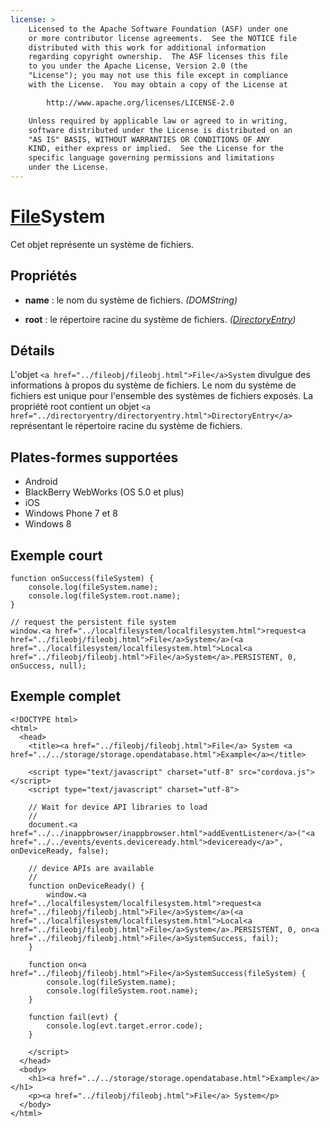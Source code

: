 ```yaml
---
license: >
    Licensed to the Apache Software Foundation (ASF) under one
    or more contributor license agreements.  See the NOTICE file
    distributed with this work for additional information
    regarding copyright ownership.  The ASF licenses this file
    to you under the Apache License, Version 2.0 (the
    "License"); you may not use this file except in compliance
    with the License.  You may obtain a copy of the License at

        http://www.apache.org/licenses/LICENSE-2.0

    Unless required by applicable law or agreed to in writing,
    software distributed under the License is distributed on an
    "AS IS" BASIS, WITHOUT WARRANTIES OR CONDITIONS OF ANY
    KIND, either express or implied.  See the License for the
    specific language governing permissions and limitations
    under the License.
---
```


# <a href="../fileobj/fileobj.html">File</a>System

Cet objet représente un système de fichiers.

## Propriétés

*   **name** : le nom du système de fichiers. *(DOMString)*

*   **root** : le répertoire racine du système de fichiers. *(<a href="../directoryentry/directoryentry.html">DirectoryEntry</a>)*

## Détails

L'objet `<a href="../fileobj/fileobj.html">File</a>System` divulgue des informations à propos du système de fichiers. Le nom du système de fichiers est unique pour l'ensemble des systèmes de fichiers exposés. La propriété root contient un objet `<a href="../directoryentry/directoryentry.html">DirectoryEntry</a>` représentant le répertoire racine du système de fichiers.

## Plates-formes supportées

*   Android
*   BlackBerry WebWorks (OS 5.0 et plus)
*   iOS
*   Windows Phone 7 et 8
*   Windows 8

## Exemple court

    function onSuccess(fileSystem) {
        console.log(fileSystem.name);
        console.log(fileSystem.root.name);
    }
    
    // request the persistent file system
    window.<a href="../localfilesystem/localfilesystem.html">request<a href="../fileobj/fileobj.html">File</a>System</a>(<a href="../localfilesystem/localfilesystem.html">Local<a href="../fileobj/fileobj.html">File</a>System</a>.PERSISTENT, 0, onSuccess, null);
    

## Exemple complet

    <!DOCTYPE html>
    <html>
      <head>
        <title><a href="../fileobj/fileobj.html">File</a> System <a href="../../storage/storage.opendatabase.html">Example</a></title>
    
        <script type="text/javascript" charset="utf-8" src="cordova.js"></script>
        <script type="text/javascript" charset="utf-8">
    
        // Wait for device API libraries to load
        //
        document.<a href="../../inappbrowser/inappbrowser.html">addEventListener</a>("<a href="../../events/events.deviceready.html">deviceready</a>", onDeviceReady, false);
    
        // device APIs are available
        //
        function onDeviceReady() {
            window.<a href="../localfilesystem/localfilesystem.html">request<a href="../fileobj/fileobj.html">File</a>System</a>(<a href="../localfilesystem/localfilesystem.html">Local<a href="../fileobj/fileobj.html">File</a>System</a>.PERSISTENT, 0, on<a href="../fileobj/fileobj.html">File</a>SystemSuccess, fail);
        }
    
        function on<a href="../fileobj/fileobj.html">File</a>SystemSuccess(fileSystem) {
            console.log(fileSystem.name);
            console.log(fileSystem.root.name);
        }
    
        function fail(evt) {
            console.log(evt.target.error.code);
        }
    
        </script>
      </head>
      <body>
        <h1><a href="../../storage/storage.opendatabase.html">Example</a></h1>
        <p><a href="../fileobj/fileobj.html">File</a> System</p>
      </body>
    </html>